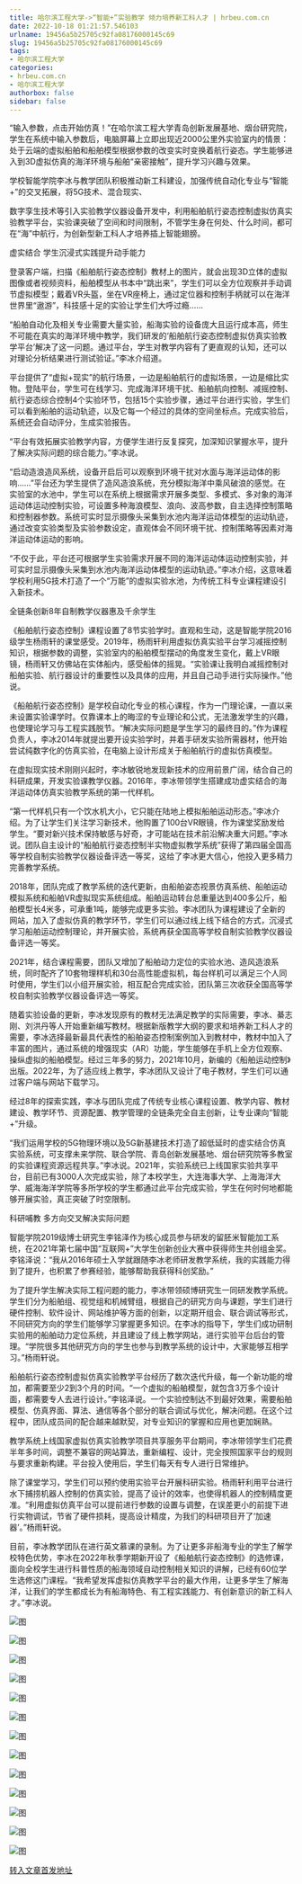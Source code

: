 ```yaml
---
title: 哈尔滨工程大学->“智能+”实验教学 倾力培养新工科人才 | hrbeu.com.cn
date: 2022-10-18 01:21:57.546103
urlname: 19456a5b25705c92fa08176000145c69
slug: 19456a5b25705c92fa08176000145c69
tags: 
- 哈尔滨工程大学
categories:
- hrbeu.com.cn
- 哈尔滨工程大学
authorbox: false
sidebar: false
---
```

“输入参数，点击开始仿真！”在哈尔滨工程大学青岛创新发展基地、烟台研究院，学生在系统中输入参数后，电脑屏幕上立即出现近2000公里外实验室内的情景：处于云端的虚拟船舶和船舶模型根据参数的改变实时变换着航行姿态。学生能够进入到3D虚拟仿真的海洋环境与船舶“亲密接触”，提升学习兴趣与效果。

学校智能学院李冰与教学团队积极推动新工科建设，加强传统自动化专业与“智能+”的交叉拓展，将5G技术、混合现实、
<!--more-->
数字孪生技术等引入实验教学仪器设备开发中，利用船舶航行姿态控制虚拟仿真实验教学平台，实验课突破了空间和时间限制，不管学生身在何处、什么时间，都可在“海”中航行，为创新型新工科人才培养插上智能翅膀。

虚实结合 学生沉浸式实践提升动手能力

登录客户端，扫描《船舶航行姿态控制》教材上的图片，就会出现3D立体的虚拟图像或者视频资料，船舶模型从书本中“跳出来”，学生们可以全方位观察并手动调节虚拟模型；戴着VR头盔，坐在VR座椅上，通过定位器和控制手柄就可以在海洋世界里“遨游”，科技感十足的实验让学生们大呼过瘾……

“船舶自动化及相关专业需要大量实验，船海实验的设备庞大且运行成本高，师生不可能在真实的海洋环境中教学，我们研发的‘船舶航行姿态控制虚拟仿真实验教学平台’解决了这一问题。通过平台，学生对教学内容有了更直观的认知，还可以对理论分析结果进行测试验证。”李冰介绍道。

平台提供了“虚拟+现实”的航行场景，一边是船舶航行的虚拟场景，一边是缩比实物。登陆平台，学生可在线学习、完成海洋环境干扰、船舶航向控制、减摇控制、航行姿态综合控制4个实验环节，包括15个实验步骤，通过平台进行实验，学生们可以看到船舶的运动轨迹，以及它每一个经过的具体的空间坐标点。完成实验后，系统还会自动评分，生成实验报告。

“平台有效拓展实验教学内容，方便学生进行反复探究，加深知识掌握水平，提升了解决实际问题的综合能力。”李冰说。

“启动造浪造风系统，设备开启后可以观察到环境干扰对水面与海洋运动体的影响……”平台还为学生提供了造风造浪系统，充分模拟海洋中乘风破浪的感觉。在实验室的水池中，学生可以在系统上根据需求开展多类型、多模式、多对象的海洋运动体运动控制实验，可设置多种海浪模型、浪向、波高参数，自主选择控制策略和控制器参数。系统可实时显示摄像头采集到水池内海洋运动体模型的运动轨迹，通过改变实验类型及实验参数设定，直观体会不同环境干扰、控制策略等因素对海洋运动体运动的影响。

“不仅于此，平台还可根据学生实验需求开展不同的海洋运动体运动控制实验，并可实时显示摄像头采集到水池内海洋运动体模型的运动轨迹。”李冰介绍，这意味着学校利用5G技术打造了一个“万能”的虚拟实验水池，为传统工科专业课程建设引入新技术。

全链条创新8年自制教学仪器惠及千余学生

《船舶航行姿态控制》课程设置了8节实验学时。直观和生动，这是智能学院2016级学生杨雨轩的课堂感受。2019年，杨雨轩利用虚拟仿真实验平台学习减摇控制知识，根据参数的调整，实验室内的船舶模型摆动的角度发生变化，戴上VR眼镜，杨雨轩又仿佛站在实体船内，感受船体的摇晃。“实验课让我明白减摇控制对船舶实验、航行器设计的重要性以及具体的应用，并且自己动手进行实际操作。”他说。

《船舶航行姿态控制》是学校自动化专业的核心课程，作为一门理论课，一直以来未设置实验课学时。仅靠课本上的晦涩的专业理论和公式，无法激发学生的兴趣，也使理论学习与工程实践脱节。“解决实际问题是学生学习的最终目的。”作为课程负责人，李冰2014年就提出要开设实验学时，并着手研发实验所需器材，他开始尝试纯数字化的仿真实验，在电脑上设计形成关于船舶航行的虚拟仿真模型。

在虚拟现实技术刚刚兴起时，李冰敏锐地发现新技术的应用前景广阔，结合自己的科研成果，开发实验课教学仪器。2016年，李冰带领学生搭建成功虚实结合的海洋运动体仿真实验教学系统的第一代样机。

“第一代样机只有一个饮水机大小，它只能在陆地上模拟船舶运动形态。”李冰介绍。为了让学生们关注学习新技术，他购置了100台VR眼镜，作为课堂奖励发给学生。“要对新兴技术保持敏感与好奇，才可能站在技术前沿解决重大问题。”李冰说。团队自主设计的“船舶航行姿态控制半实物虚拟教学系统”获得了第四届全国高等学校自制实验教学仪器设备评选一等奖，这给了李冰更大信心，他投入更多精力完善教学系统。

2018年，团队完成了教学系统的迭代更新，由船舶姿态视景仿真系统、船舶运动模拟系统和船舶VR虚拟现实系统组成。船舶运动转台总重量达到400多公斤，船舶模型长4米多，可承重1吨，能够完成更多实验。李冰团队为课程建设了全新的网站，加入了虚拟仿真的教学环节，学生们可以通过线上线下结合的方式，沉浸式学习船舶运动控制理论，并开展实验，系统再获全国高等学校自制实验教学仪器设备评选一等奖。

2021年，结合课程需要，团队又增加了船舶动力定位的实验水池、造风造浪系统，同时配齐了10套物理样机和30台高性能虚拟机，每台样机可以满足三个人同时使用，学生们以小组开展实验，相互配合完成实验，团队第三次收获全国高等学校自制实验教学仪器设备评选一等奖。

随着实验设备的更新，李冰发现原有的教材无法满足教学的实际需要，李冰、綦志刚、刘洪丹等人开始重新编写教材。根据新版教学大纲的要求和培养新工科人才的需要，李冰选择最新最具代表性的船舶姿态控制案例加入到教材中，教材中加入了丰富的图片，通过系统的增强现实（AR）功能，学生能够在手机上全方位观察、操纵虚拟的船舶模型。经过三年多的努力，2021年10月，新编的《船舶运动控制》出版。2022年，为了适应线上教学，李冰团队又设计了电子教材，学生们可以通过客户端与网站下载学习。

经过8年的探索实践，李冰与团队完成了传统专业核心课程设置、教学内容、教材建设、教学环节、资源配置、教学管理的全链条完全自主创新，让专业课向“智能+”升级。

“我们运用学校的5G物理环境以及5G新基建技术打造了超低延时的虚实结合仿真实验系统，可支撑未来学院、联合学院、青岛创新发展基地、烟台研究院等多教室的实验课程资源远程共享。”李冰说。2021年，实验系统已上线国家实验共享平台，目前已有3000人次完成实验，除了本校学生，大连海事大学、上海海洋大学、威海海洋学院等多所学校的学生都通过此平台完成实验，学生在何时何地都能够开展实验，真正突破了时空限制。

科研哺教 多方向交叉解决实际问题

智能学院2019级博士研究生李铭泽作为核心成员参与研发的留胚米智能加工系统，在2021年第七届中国“互联网+”大学生创新创业大赛中获得师生共创组金奖。李铭泽说：“我从2016年硕士入学就跟随李冰老师研发教学系统，我的实践能力得到了提升，也积累了参赛经验，能够帮助我获得科创奖励。”

为了提升学生解决实际工程问题的能力，李冰带领硕博研究生一同研发教学系统。学生们分为船舶组、视觉组和机械臂组，根据自己的研究方向与课题，学生们进行硬件控制、软件设计、网站维护等方面的创新，以定期开组会、联合调试等形式，不同研究方向的学生们能够学习掌握更多知识。在李冰的指导下，学生们成功研制实验用的船舶动力定位系统，并且建设了线上教学网站，进行实验平台后台的管理。“学院很多其他研究方向的学生也参与到教学系统的设计中，大家能够互相学习。”杨雨轩说。

船舶航行姿态控制虚拟仿真实验教学平台经历了数次迭代升级，每一个新功能的增加，都需要至少2到3个月的时间。“一个虚拟的船舶模型，就包含3万多个设计面，都需要专人去进行设计。”李铭泽说。一个实验控制达不到最好效果，需要船舶模型、仿真界面、算法、通信等各个部分的联合调试与优化，解决问题。在这个过程中，团队成员间的配合越来越默契，对专业知识的掌握和应用也更加娴熟。

教学系统上线国家虚拟仿真实验教学项目共享服务平台期间，李冰带领学生们花费半年多时间，调整不兼容的网站算法，重新编程、设计，完全按照国家平台的规则与要求重新构建。平台投入使用后，学生们每天有专人进行日常维护。

除了课堂学习，学生们可以预约使用实验平台开展科研实验。杨雨轩利用平台进行水下捕捞机器人控制的仿真实验，提高了设计的效率，也使得机器人的控制精度更准。“利用虚拟仿真平台可以提前进行参数的设置与调整，在误差更小的前提下进行实物调试，节省了硬件损耗，提高设计精度，为我们的科研项目开了‘加速器’。”杨雨轩说。

目前，李冰教学团队在进行英文慕课的录制。为了让更多非船海专业的学生了解学校特色优势，李冰在2022年秋季学期新开设了《船舶航行姿态控制》的选修课，面向全校学生进行科普性质的船海领域自动控制相关知识的讲解，已经有60位学生选修这门课程。“我希望发挥虚拟仿真教学平台的最大作用，让更多学生了解海洋，让我们的学生都成长为有船海特色、有工程实践能力、有创新意识的新工科人才。”李冰说。

![图](http://gongxue.cn/__local/6/C1/9B/7E22569FC5AF7FE7CBD72EA23EF_85290560_A48C.jpg)

![图](http://gongxue.cn/__local/3/AD/92/620FF33A8B31CE00BDE375766CE_D0203B77_CB65.jpg)

![图](http://gongxue.cn/__local/3/89/B4/A495F1C36268D050D63D0BF70F9_DF986E99_99DD.jpg)

![图](http://gongxue.cn/__local/E/83/57/6A3C8D516770B6981815CD1E370_4D40A0B1_100AA.jpg)

![图](http://gongxue.cn/__local/2/76/A5/F16D31E42A2C1DAD518EF2442F0_FAB4AC51_1641A.jpg)

![图](http://gongxue.cn/__local/8/CE/DE/CEAF8294A6EE6995F06B688914B_A740DDBE_FFD6.jpg)

![图](http://gongxue.cn/__local/0/09/BC/49C644A2B7D55DDAF4341765FD6_56E62C24_13D75.jpg)

![图](http://gongxue.cn/__local/E/74/4F/7D18DE36DA52B72118210045A0C_339DCEA4_2F7D8.jpg)

![图](http://gongxue.cn/__local/D/15/3A/F1CC0948C1275C6449E58B90A39_BE535022_B006.jpg)

![图](http://gongxue.cn/__local/C/74/86/B1E492007C1873F7C913C6943B4_2ABF8015_8BE7.jpg)

![图](http://gongxue.cn/__local/D/53/85/F81E1E366C2BCF98160FB68368D_44988847_9DB7.jpg)

![图](http://gongxue.cn/__local/7/52/4B/26DA1655F5F7C9FF35BB3A94F98_AFA9F128_E1CA.jpg)

![图](http://gongxue.cn/__local/9/55/FD/DC391FD8BB5A6CF779B8C5FF13B_3C08A098_1179D.jpg)

[转入文章首发地址](http://gongxue.cn/info/1141/73280.htm)